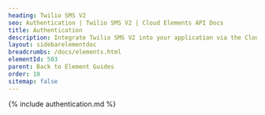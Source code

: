 ```yaml
---
heading: Twilio SMS V2
seo: Authentication | Twilio SMS V2 | Cloud Elements API Docs
title: Authentication
description: Integrate Twilio SMS V2 into your application via the Cloud Elements APIs.
layout: sidebarelementdoc
breadcrumbs: /docs/elements.html
elementId: 503
parent: Back to Element Guides
order: 10
sitemap: false
---
```


{% include authentication.md %}

